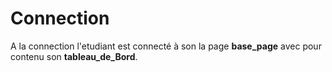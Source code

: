 
# Connection 

A la connection l'etudiant est connecté à son la page **base_page** 
avec pour contenu son **tableau_de_Bord**.


